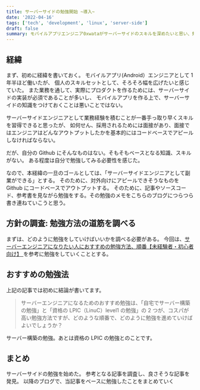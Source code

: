 ```yaml
---
title: サーバーサイドの勉強開始 ~導入~
date: '2022-04-16'
tags: ['tech', 'development', 'linux', 'server-side']
draft: false
summary: モバイルアプリエンジニア0xwataがサーバーサイドのスキルを深めたいと思い、勉強を始めた。まずはサーバーOSの知識をつけるのが一番との記事を拝見したので、サーバーOSの一つのLinuxを深堀りするところから始めてみた
---
```


## 経緯

まず、初めに経緯を書いておく。
モバイルアプリ(Android）エンジニアとして 1 年半ほど働いたが、
個人のスキルセットとして、そろそろ幅を広げたいと感じていた。
また業務を通して、実際にプロダクトを作るためには、サーバーサイドの実装が必須であることが多いし、
モバイルアプリを作る上で、サーバーサイドの知識をつけておくことは悪いことではない。

サーバーサイドエンジニアとして業務経験を積むことが一番手っ取り早くスキルを習得できると思ったが、
如何せん、採用されるためには面接があり、面接ではエンジニアはどんなアウトプットしたかを基本的にはコードベースでアピールしなければならない。

だが、自分の Github にそんなものはない。そもそもベースとなる知識、スキルがない。
ある程度は自分で勉強してみる必要性を感じた。

なので、本経緯の一旦のゴールとしては、「サーバーサイドエンジニアとして副業ができる」とする。
そのために、対外向けにアピールできそうなものを Github にコードベースでアウトプットする。
そのために、記事やソースコード、参考書を見ながら勉強をする。その勉強のメモをこちらのブログにつらつら書き連ねていこうと思う。

## 方針の調査: 勉強方法の道筋を調べる

まずは、どのように勉強をしていけばいいかを調べる必要がある。
今回は、[サーバーエンジニアになりたい人におすすめの勉強方法、順番【未経験者・初心者向け】
](https://infla-lab.com/blog/server-engineer-study/)を参考に勉強をしていくこととする。

## おすすめの勉強法

上記の記事では初めに結論が書いてます。

> サーバーエンジニアになるためのおすすめ勉強は、「自宅でサーバー構築の勉強」と「資格の LPIC（LinuC）level1 の勉強」の 2 つが、コスパが高い勉強方法ですが、どのような順番で、どのように勉強を進めていけばよいでしょうか？

サーバー構築の勉強。あとは資格の LPIC の勉強とのことです。

## まとめ

サーバーサイドの勉強を始めた。
参考となる記事を調査し、良さそうな記事を発見。
以降のブログで、当記事をベースに勉強したことをまとめていく
